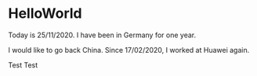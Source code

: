 # HelloWorld

Today is 25/11/2020. 
I have been in Germany for one year.

I would like to go back China.
Since 17/02/2020, I worked at Huawei again.

Test Test
